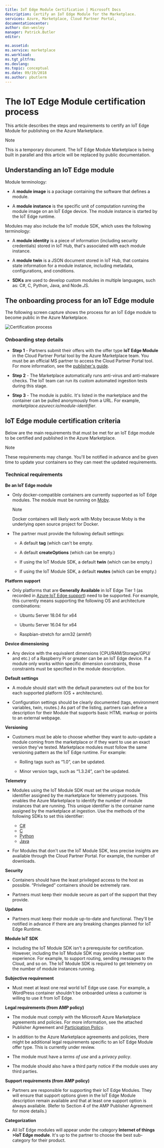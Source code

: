 ```yaml
---
title: IoT Edge Module Certification | Microsoft Docs
description: Certify an IoT Edge Module for the Marketplace.
services: Azure, Marketplace, Cloud Partner Portal, 
documentationcenter:
author: dan-wesley
manager: Patrick.Butler  
editor:

ms.assetid: 
ms.service: marketplace
ms.workload: 
ms.tgt_pltfrm: 
ms.devlang: 
ms.topic: conceptual
ms.date: 09/19/2018
ms.author: pbutlerm
---
```



# The IoT Edge Module certification process

This article describes the steps and requirements to certify an IoT Edge Module for publishing on the Azure Marketplace. 

>[!Note]
>This is a temporary document. The IoT Edge Module Marketplace is being built in parallel and this article will be replaced by public documentation.

## Understanding an IoT Edge module

Module terminology:

-   A **module image** is a package containing the software that defines a module.

-   A **module instance** is the specific unit of computation running the module image on an IoT Edge device. The module instance is started by the IoT Edge runtime.

Modules may also include the IoT module SDK, which uses the following terminology:

-   A **module identity** is a piece of information (including security
    credentials) stored in IoT Hub, that's associated with each module instance.

-   A **module twin** is a JSON document stored in IoT Hub, that contains state information for a module instance, including metadata, configurations, and conditions.

-   **SDKs** are used to develop custom modules in multiple languages, such as: C\#, C, Python,
    Java, and Node.JS.

## The onboarding process for an IoT Edge module

The following screen capture shows the process for an IoT Edge module to become public in the Azure Marketplace.

![Certification process](./media/cloud-partner-portal-iot-edge-module-certification-process/onboarding-process.png)

### Onboarding step details

-   **Step 1** - Partners submit their offers with the offer type **IoT Edge Module** in the Cloud Partner Portal tool by the Azure Marketplace team. You must be an official MS partner to access the Cloud Partner Portal tool. For more information, see the [publisher's guide](https://docs.microsoft.com/azure/marketplace/marketplace-publishers-guide).

-   **Step 2** - The Marketplace automatically runs anti-virus and anti-malware checks. The IoT team can run its custom automated ingestion tests during this stage.

-   **Step 3** - The module is public. It's listed in the marketplace and the container can be pulled anonymously from a URL. For example, *marketplace.azurecr.io/module-identifier*.

## IoT Edge module certification criteria

Below are the main requirements that must be met for an IoT Edge module to be certified and published in the Azure Marketplace.

>[!Note]
>These requirements may change. You'll be notified in
advance and be given time to update your containers so they can meet the
updated requirements.

### Technical requirements

**Be an IoT Edge module**

-   Only docker-compatible containers are currently supported as IoT Edge
    modules. The module must be running on [Moby](https://mobyproject.org/). 

    >[!Note]
    >Docker containers will likely work with Moby because Moby is the underlying open source project for Docker.

-   The partner must provide the following default settings: 

    -   A default **tag** (which can't be empty.

    -   A default **createOptions** (which can be empty.)

    -   If using the IoT Module SDK, a default **twin** (which can be empty.)

    -   If using the IoT Module SDK, a default **routes** (which can be empty.)

**Platform support**

-   Only platforms that are **Generally Available** in IoT Edge Tier 1 (as recorded in [Azure IoT Edge
    support](https://docs.microsoft.com/azure/iot-edge/support)) need to
    be supported. For example, this currently means supporting the following OS and architecture combinations:

    -   Ubuntu Server 18.04 for x64

    -   Ubuntu Server 16.04 for x64

    -   Raspbian-stretch for arm32 (armhf)

**Device dimensioning**

-   Any device with the equivalent dimensions (CPU/RAM/Storage/GPU/ and etc.) of a Raspberry Pi or greater can be an IoT Edge device. If a module only works within specific dimension constraints, those constraints must be specified in the module description.

**Default settings**

-   A module should start with the default parameters out of the box for each supported platform (OS + architecture).

-   Configuration settings should be clearly documented (tags, environment variables, twin, routes.) As part of the listing, partners can define a description for their Module that supports basic HTML markup or points to an external webpage.

**Versioning**

-   Customers must be able to choose whether they want to auto-update a module coming from the marketplace or if they want to use an exact version they've tested. Marketplace modules must follow the same versioning pattern as the IoT Edge runtime. For example:

    -   Rolling tags such as “1.0”, can be updated.

    -   Minor version tags, such as “1.3.24”, can't be updated.

**Telemetry**

-   Modules using the IoT Module SDK must set the unique module identifier assigned by the marketplace for telemetry purposes. This enables the Azure Marketplace to identify the number of module instances that are running. This unique identifier is the container name assigned by the marketplace at ingestion. Use the methods of the following SDKs to set this identifier:
    - [C\#](https://hub.docker.com/_/mysql/)
    - [C](https://github.com/Azure/azure-iot-sdk-c/blob/master/doc/Iothub_sdk_options.md)
    - [Python](https://github.com/Azure/azure-iot-sdk-c/blob/master/doc/Iothub_sdk_options.md)
    - [Java](https://docs.microsoft.com/java/api/com.microsoft.azure.sdk.iot.device._product_info?view=azure-java-stable)

-   For Modules that don't use the IoT Module SDK, less precise insights are available through the Cloud Partner Portal. For example, the number of downloads.

**Security**

-   Containers should have the least privileged access to the host as
    possible. “Privileged” containers should be extremely rare.

-   Partners must keep their module secure as part of the support that they provide.

**Updates**

-   Partners must keep their module up-to-date and functional. They'll be notified in advance if there are any breaking changes planned for IoT Edge Runtime.

**Module IoT SDK**

-   Including the IoT Module SDK isn't a prerequisite for certification.
    However, including the IoT Module SDK may provide a better user experience. For example, to support routing, sending messages to the Cloud, and so on. The IoT Module SDK is required to get telemetry on the number of module instances running.

**Subjective requirement**

-   Must meet at least one real world IoT Edge use case. For example, a WordPress container shouldn't be onboarded unless a customer is willing to use it from IoT Edge.

**Legal requirements (from AMP policy)**

-   The module must comply with the Microsoft Azure Marketplace agreements and policies. For more information, see the attached Publisher Agreement and [Participation Policy](https://azure.microsoft.com/support/legal/marketplace/participation-policies/).

-   In addition to the Azure Marketplace agreements and policies, there might be additional legal requirements specific to an IoT Edge Module offer type. This is currently under review.

-   The module must have a *terms of use* and a *privacy policy*.

-   The module should also have a third party notice if the module uses any third parties.

**Support requirements (from AMP policy)**

-   Partners are responsible for supporting their IoT Edge Modules. They will ensure that support options given in the IoT Edge Module description remain available and that at least one support option is always available. (Refer to Section 4 of the AMP Publisher Agreement for more details.)

**Categorization**

-   All IoT Edge modules will appear under the category **Internet of things \>IoT Edge module**. It's up to the partner to choose the best sub-category for their product.
